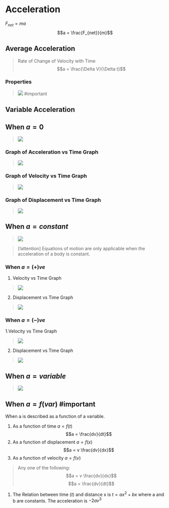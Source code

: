 # Acceleration
$F_{net}=ma$
$$a = \frac{F_{net}}{m}$$
## Average Acceleration
>Rate of Change of Velocity with Time
>$$a = \frac{\Delta V}{\Delta t}$$
### Properties
>![](https://i.imgur.com/TLbSqJ9.png) #important

## Variable Acceleration
## When $a = 0$
>![](https://i.imgur.com/gOAWvtz.png)

### Graph of Acceleration vs Time Graph
>![](https://i.imgur.com/sDwAbK5.png)


### Graph of Velocity vs Time Graph
>![](https://i.imgur.com/ajEOOT8.png)

### Graph of Displacement vs Time Graph

>![](https://i.imgur.com/mJB1e4r.png)

## When $a = constant$
> ![](https://i.imgur.com/jBrTgdo.png)

> [!attention] Equations of motion are only applicable when the acceleration of a body is constant.
### When $a=(+)ve$
1. Velocity vs Time Graph
>![](https://i.imgur.com/6NGfFfC.png)
2. Displacement vs Time Graph
>![](https://i.imgur.com/ZetciDf.png)

### When $a=(-)ve$
1.Velocity vs Time Graph
>![](https://i.imgur.com/kDGbTCt.png)

2. Displacement vs Time Graph
>![](https://i.imgur.com/krTsDiA.png)

## When $a = variable$
> ![](https://i.imgur.com/a4OzN9O.png)

## When $a = f(var)$ #important 
When a is described as a function of a variable.
1. As a function of time $a = f(t)$
$$a = \frac{dv}{dt}$$
2. As a function of displacement $a = f(x)$
$$a = v \frac{dv}{dx}$$
3. As a function of velocity $a = f(v)$
>Any one of the following: 
>$$a = v \frac{dv}{dx}$$
>$$a = \frac{dv}{dt}$$

1. The Relation between time $(t)$ and distance x is $t = ax^2 + bx$ where a and b are constants. The acceleration is $-2av^3$